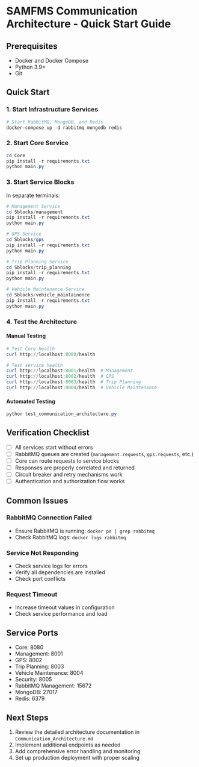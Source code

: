 # SAMFMS Communication Architecture - Quick Start Guide

## Prerequisites

- Docker and Docker Compose
- Python 3.9+
- Git

## Quick Start

### 1. Start Infrastructure Services

```powershell
# Start RabbitMQ, MongoDB, and Redis
docker-compose up -d rabbitmq mongodb redis
```

### 2. Start Core Service

```powershell
cd Core
pip install -r requirements.txt
python main.py
```

### 3. Start Service Blocks

In separate terminals:

```powershell
# Management Service
cd Sblocks/management
pip install -r requirements.txt
python main.py

# GPS Service
cd Sblocks/gps
pip install -r requirements.txt
python main.py

# Trip Planning Service
cd Sblocks/trip_planning
pip install -r requirements.txt
python main.py

# Vehicle Maintenance Service
cd Sblocks/vehicle_maintainence
pip install -r requirements.txt
python main.py
```

### 4. Test the Architecture

#### Manual Testing

```powershell
# Test Core health
curl http://localhost:8080/health

# Test service health
curl http://localhost:8001/health  # Management
curl http://localhost:8002/health  # GPS
curl http://localhost:8003/health  # Trip Planning
curl http://localhost:8004/health  # Vehicle Maintenance
```

#### Automated Testing

```powershell
python test_communication_architecture.py
```

## Verification Checklist

- [ ] All services start without errors
- [ ] RabbitMQ queues are created (`management.requests`, `gps.requests`, etc.)
- [ ] Core can route requests to service blocks
- [ ] Responses are properly correlated and returned
- [ ] Circuit breaker and retry mechanisms work
- [ ] Authentication and authorization flow works

## Common Issues

### RabbitMQ Connection Failed

- Ensure RabbitMQ is running: `docker ps | grep rabbitmq`
- Check RabbitMQ logs: `docker logs rabbitmq`

### Service Not Responding

- Check service logs for errors
- Verify all dependencies are installed
- Check port conflicts

### Request Timeout

- Increase timeout values in configuration
- Check service performance and load

## Service Ports

- Core: 8080
- Management: 8001
- GPS: 8002
- Trip Planning: 8003
- Vehicle Maintenance: 8004
- Security: 8005
- RabbitMQ Management: 15672
- MongoDB: 27017
- Redis: 6379

## Next Steps

1. Review the detailed architecture documentation in `Communication_Architecture.md`
2. Implement additional endpoints as needed
3. Add comprehensive error handling and monitoring
4. Set up production deployment with proper scaling
